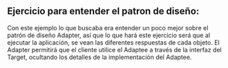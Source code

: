 ## Ejercicio para entender el patron de diseño: 

Con este ejemplo lo que buscaba era entender un poco mejor sobre el patrón de diseño Adapter, así que lo que hará este ejercicio será que al ejecutar la aplicación, se vean las diferentes respuestas de cada objeto. El Adapter permitirá que el cliente utilice el Adaptee a través de la interfaz del Target, ocultando los detalles de la implementación del Adaptee. 